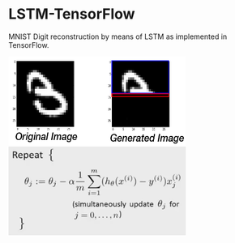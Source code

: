 # LSTM-TensorFlow
MNIST Digit reconstruction by means of LSTM as implemented in TensorFlow.

<img src="https://github.com/lopeLH/LSTM-TensorFlow/blob/master/exampleRun.gif"  width=350 height=175 />
<img src="https://github.com/lopeLH/GradientDescent/blob/master/GradientDescent/githubImages/alg.PNG"  width=350 height=175 />
